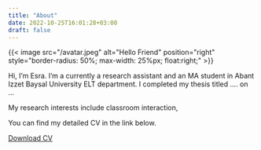```yaml
---
title: "About"
date: 2022-10-25T16:01:28+03:00
draft: false
---
```


{{< image src="/avatar.jpeg" alt="Hello Friend" position="right" style="border-radius: 50%; max-width: 25%px; float:right;" >}}

Hi, I’m Esra. I’m a currently a research assistant and an MA student in Abant Izzet Baysal University ELT department. I completed my thesis titled ....  on ...

My research interests include classroom interaction, 

You can find my detailed CV in the link below.

[Download CV](/resume.pdf)
